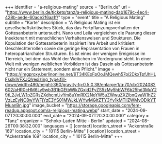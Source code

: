 +++
identifier = "a-religious-mating"
source = "Berlin.de"
url = "https://www.berlin.de/tickets/tanz/a-religious-mating-dab1679c-4ec4-428b-aede-60ace2f6aa1f/"
type = "event"
title = "A Religious Mating"
subtitle = "Karte"
description = "A Religious Mating ist ein gesellschaftskritisches Stück, das das Fortpflanzungsverhalten der Gottesanbeterin untersucht. Nano und Leila vergleichen die Paarung dieser Insektenart mit menschlichen Verhaltensweisen und Strukturen. Die Kopulation der Gottesanbeterin inspiriert ihre Arbeit und kritisiert Geschlechterrollen sowie die geringe Repräsentation von Frauen in heteropatriarchalen Strukturen. Es ist eines der wenigen Ereignisse im Tierreich, bei dem das Wohl der Weibchen im Vordergrund steht. In einer Welt mit wenigen weiblichen Vorbildern ist das Dasein als Gottesanbeterin nicht nur ein Statement, sondern eine Pflicht."
image = "https://imgproxy.berlinonline.net/9T34KExFpOoJMQewh57pi2DkxTpfJhHLFssIkIVFXJQ/resizing_type:fill-down/width:480/height:360/gravity:fp:0.5:0.38/enlarge:1/q:70/cb:2024082602/aHR0cHM6Ly9wb3B1bGEtbWlkZGxld2FyZS5zMy5hbWF6b25hd3MuY29tL2JvLW1pZGRsZXdhcmUvYm8uYmRlX2NoYW5uZWwuZXZlbnQvaW1hZ2VzLzEyNC8wYWFjYzE3YS01MWJkLWYwMGItZTY3Yy1kMTllZWMyODlkYTMuanBn.jpg"
image_bucket = "https://storage.googleapis.com/fem-readup.appspot.com/a-religious-mating.webp"
start_date = "2024-09-07T20:30:00.000"
end_date = "2024-09-07T20:30:00.000"
category = "Tanz"
organizer = "Schoko-Laden Mitte - Berlin"
updated = "2024-08-26T00:38:32.000"
languages = []
[contact]
location_street = "Ackerstraße 169"
location_city = " 10115 Berlin-Mitte"
[location]
location_street = "Ackerstraße 169"
location_city = " 10115 Berlin-Mitte"
+++